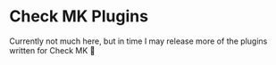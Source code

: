 Check MK Plugins
================

Currently not much here, but in time I may release more of the plugins written for Check MK :penguin:

